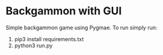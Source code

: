 # Backgammon with GUI 

Simple backgammon game using Pygmae. To run simply run: 
   1. pip3 install requirements.txt 
   2. python3 run.py
   
   
   
